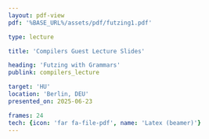 ```yaml
---
layout: pdf-view
pdf: '%BASE_URL%/assets/pdf/futzing1.pdf'

type: lecture

title: 'Compilers Guest Lecture Slides'

heading: 'Futzing with Grammars'
publink: compilers_lecture

target: 'HU'
location: 'Berlin, DEU'
presented_on: 2025-06-23

frames: 24
tech: {icon: 'far fa-file-pdf', name: 'Latex (beamer)'}
---
```


